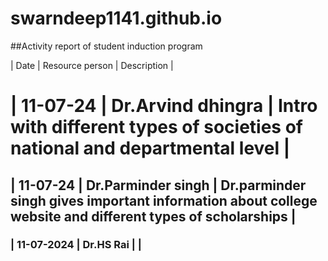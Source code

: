 # swarndeep1141.github.io
##Activity report of student induction program

| Date | Resource person |  Description |
# | 11-07-24 | Dr.Arvind dhingra | Intro with different types of societies of national and departmental level |
## | 11-07-24 | Dr.Parminder singh | Dr.parminder singh gives important information about college website and different types of scholarships | 
### | 11-07-2024 | Dr.HS Rai |   | 
